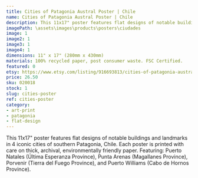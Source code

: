 ```yaml
---
title: Cities of Patagonia Austral Poster | Chile
name: Cities of Patagonia Austral Poster | Chile
description: This 11x17" poster features flat designs of notable buildings and landmarks in 4 iconic cities of southern Patagonia, Chile. Each poster is printed with care on thick, archival, environmentally friendly paper.
imagePath: \assets\images\products\posters\ciudades
image: 1
image2: 1
image3: 1
image4: 1
dimensions: 11" x 17" (280mm x 430mm)
materials: 100% recycled paper, post consumer waste. FSC Certified.
featured: 0
etsy: https://www.etsy.com/listing/916693813/cities-of-patagonia-austral-poster-chile
price: 26.50
sku: 020018
stock: 1
slug: cities-poster
ref: cities-poster
category:
- art-print
- patagonia
- flat-design
---
```

This 11x17" poster features flat designs of notable buildings and landmarks in 4 iconic cities of southern Patagonia, Chile. Each poster is printed with care on thick, archival, environmentally friendly paper. Featuring: Puerto Natales (Última Esperanza Province), Punta Arenas (Magallanes Province), Porvenir (Tierra del Fuego Province), and Puerto Williams (Cabo de Hornos Province).
